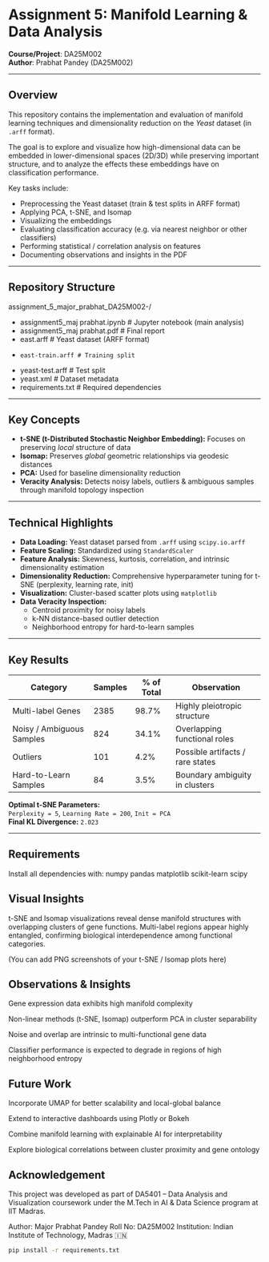 # Assignment 5: Manifold Learning & Data Analysis   
**Course/Project**: DA25M002  
**Author**: Prabhat Pandey (DA25M002)  


---

##  Overview

This repository contains the implementation and evaluation of manifold learning techniques and dimensionality reduction on the *Yeast* dataset (in `.arff` format).  

The goal is to explore and visualize how high-dimensional data can be embedded in lower-dimensional spaces (2D/3D) while preserving important structure, and to analyze the effects these embeddings have on classification performance.

Key tasks include:

- Preprocessing the Yeast dataset (train & test splits in ARFF format)  
- Applying PCA, t-SNE, and Isomap  
- Visualizing the embeddings  
- Evaluating classification accuracy (e.g. via nearest neighbor or other classifiers)  
- Performing statistical / correlation analysis on features  
- Documenting observations and insights in the PDF

---

##  Repository Structure

assignment_5_major_prabhat_DA25M002-/
- assignment5_maj prabhat.ipynb # Jupyter notebook (main analysis)
-  assignment5_maj prabhat.pdf # Final report
-   east.arff # Yeast dataset (ARFF format)
-     east-train.arff # Training split
- yeast-test.arff # Test split
-  yeast.xml # Dataset metadata
-   requirements.txt # Required dependencies


---

##  Key Concepts

- **t-SNE (t-Distributed Stochastic Neighbor Embedding):** Focuses on preserving *local* structure of data  
- **Isomap:** Preserves *global* geometric relationships via geodesic distances  
- **PCA:** Used for baseline dimensionality reduction  
- **Veracity Analysis:** Detects noisy labels, outliers & ambiguous samples through manifold topology inspection  

---

##  Technical Highlights

- **Data Loading:** Yeast dataset parsed from `.arff` using `scipy.io.arff`  
- **Feature Scaling:** Standardized using `StandardScaler`  
- **Feature Analysis:** Skewness, kurtosis, correlation, and intrinsic dimensionality estimation  
- **Dimensionality Reduction:** Comprehensive hyperparameter tuning for t-SNE (perplexity, learning rate, init)  
- **Visualization:** Cluster-based scatter plots using `matplotlib`  
- **Data Veracity Inspection:**  
  - Centroid proximity for noisy labels  
  - k-NN distance-based outlier detection  
  - Neighborhood entropy for hard-to-learn samples  

---

##  Key Results

| Category | Samples | % of Total | Observation |
|-----------|----------|------------|--------------|
| Multi-label Genes | 2385 | 98.7% | Highly pleiotropic structure |
| Noisy / Ambiguous Samples | 824 | 34.1% | Overlapping functional roles |
| Outliers | 101 | 4.2% | Possible artifacts / rare states |
| Hard-to-Learn Samples | 84 | 3.5% | Boundary ambiguity in clusters |

**Optimal t-SNE Parameters:**  
`Perplexity = 5`, `Learning Rate = 200`, `Init = PCA`  
**Final KL Divergence:** `2.023`

---

##  Requirements

Install all dependencies with:
numpy
pandas
matplotlib
scikit-learn
scipy

 ## Visual Insights

t-SNE and Isomap visualizations reveal dense manifold structures with overlapping clusters of gene functions.
Multi-label regions appear highly entangled, confirming biological interdependence among functional categories.

(You can add PNG screenshots of your t-SNE / Isomap plots here)

## Observations & Insights

Gene expression data exhibits high manifold complexity

Non-linear methods (t-SNE, Isomap) outperform PCA in cluster separability

Noise and overlap are intrinsic to multi-functional gene data

Classifier performance is expected to degrade in regions of high neighborhood entropy

## Future Work

Incorporate UMAP for better scalability and local-global balance

Extend to interactive dashboards using Plotly or Bokeh

Combine manifold learning with explainable AI for interpretability

Explore biological correlations between cluster proximity and gene ontology

## Acknowledgement

This project was developed as part of DA5401 – Data Analysis and Visualization coursework under the M.Tech in AI & Data Science program at IIT Madras.

Author: Major Prabhat Pandey
Roll No: DA25M002
Institution: Indian Institute of Technology, Madras 🇮🇳

```bash
pip install -r requirements.txt
